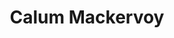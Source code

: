 ---
identifier: calum-mackervoy
title: Calum Mackervoy
website: https://calum.mackervoy.com

bio: Calum is a full stack developer who has been freelance since graduating from Newcastle University in 2017. He has worked on a wide variety of projects, including an automated billing system for a local ISP, a mailing management server being used within the NHS and multiple commercial apps.

long_bio: >
    Calum is a full stack developer based in Newcastle. Originally from Hertfordshire, he first began to explore the computing world by pulling apart the various files of his favourite childhood games, and learned his first programming language (C#) aged 14.<br/><br/>
    In July 2017 Calum graduated from Newcastle University with a first-class degree in Computer Science. Motivated by a desire to work for himself and choose his own projects, he set about freelancing. Since then he has worked on a wide variety of projects involving radically different requirements and technologies, which has cultivated an ability to adapt and learn on the job.<br/><br/>His public portfolio can be accessed at <a href="https://calum.mackervoy.com/portfolio">https://calum.mackervoy.com/portfolio</a>, which features exciting projects including<br/>
    <ul>
    <li>Cross-platform mobile apps</li>
    <li>Desktop applications</li>
    <li>Web clients and websites</li>
    <li>Servers</li>
    <li>Database management</li>
    <li>Games</li>
    </ul><br/><br/>


image_source: '/assets/img/profile/calum.jpg'
---